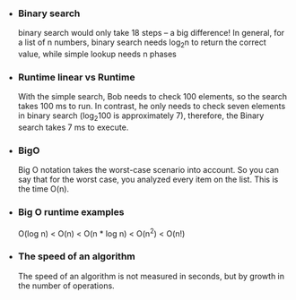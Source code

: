- ### Binary search

  binary search would only take 18 steps – a big difference! In general,
  for a list of n numbers, binary search needs log<sub>2</sub>n to return the correct
  value, while simple lookup needs n phases

- ### Runtime linear vs Runtime

  With the simple search, Bob needs to check 100 elements, so the search
  takes 100 ms to run. In contrast, he only needs to check seven
  elements in binary search (log<sub>2</sub>100 is approximately 7), therefore, the
  Binary search takes 7 ms to execute.

- ### BigO

  Big O notation takes the worst-case scenario into account. So you can
  say that for the worst case, you analyzed every item on the list.
  This is the time O(n).

- ### Big O runtime examples

  O(log n) < O(n) < O(n \* log n) < O(n<sup>2</sup>) < O(n!)

- ### The speed of an algorithm
  The speed of an algorithm is not measured in seconds, but by
  growth in the number of operations.
